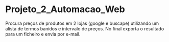 # Projeto_2_Automacao_Web
 Procura preços de produtos em 2 lojas (google e buscape) utilizando um alista de termos banidos e intervalo de preços. No final exporta o resultado para um ficheiro e envia por e-mail.

